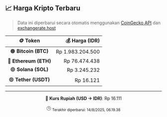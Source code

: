 

<!-- HARGA_KRIPTO -->
## 📈 Harga Kripto Terbaru

> Data ini diperbarui secara otomatis menggunakan [CoinGecko API](https://www.coingecko.com/) dan [exchangerate.host](https://exchangerate.host/)

<div align="center">

| 🪙 Token | 💰 Harga (IDR) |
|:------:|---------------:|
| 🟠 **Bitcoin (BTC)**   | Rp 1.983.204.500 |
| 🔵 **Ethereum (ETH)**  | Rp 76.474.438 |
| 🟣 **Solana (SOL)**    | Rp 3.245.232 |
| 🟢 **Tether (USDT)**   | Rp 16.121 |

---

💱 **Kurs Rupiah (USD → IDR)**: Rp 16.111

🕒 <sub>Terakhir diperbarui: 14/8/2025, 06.19.38</sub>

</div>
<!-- /HARGA_KRIPTO -->